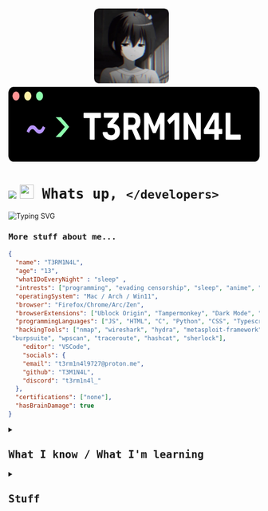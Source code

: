 


# <p align="center"><img src="./rikka.webp" height="150px" style="padding-right:10px;"/><img src="./namecard.png" height="150px"/></p>

# <img src="https://readme-typing-svg.herokuapp.com?font=Source+Code+Pro&duration=3000&pause=20&color=00F7AE&multiline=true&random=false&width=450&height=75&separator=%3C&lines=%2F%2F+Hello+World%3Cconsole.log(%22Hello%2C+World!%22);"/> <samp><img src="https://media.giphy.com/media/hvRJCLFzcasrR4ia7z/giphy.gif" width="28px" height="28px"> Whats up, `</developers>`</samp> 
![Typing SVG](https://readme-typing-svg.demolab.com?font=Source+Code+Pro&pause=1000&color=A538F7&width=435&lines=Hey%2C+I'm+T3RM1N4L;I'm+a+software+developer%3F;I+like+bypassing+security;Don't+sue+me;Check+out+me+repos+and+follow+me;I'm+a+silly+duck)

### <samp>More stuff about me...</samp>
```JSON
{
  "name": "T3RM1N4L",
  "age": "13",
  "whatIDoEveryNight" : "sleep" ,
  "intrests": ["programming", "evading censorship", "sleep", "anime", "music", "amoled theme"],
  "operatingSystem": "Mac / Arch / Win11",
  "browser": "Firefox/Chrome/Arc/Zen",
  "browserExtensions": ["Ublock Origin", "Tampermonkey", "Dark Mode", "ResourcesSaver", "Vencord"],
  "programmingLanguages": ["JS", "HTML", "C", "Python", "CSS", "Typescript", "C++"],
  "hackingTools": ["nmap", "wireshark", "hydra", "metasploit-framework", "aircrack-ng", "john",
 "burpsuite", "wpscan", "traceroute", "hashcat", "sherlock"],
    "editor": "VSCode",
    "socials": {
    "email": "t3rm1n4l9727@proton.me",
    "github": "T3M1N4L",
    "discord": "t3rm1n4l_"
  },
  "certifications": ["none"],
  "hasBrainDamage": true
}
```
<details>
  <summary><h2><samp>What I know / What I'm learning</samp></h2></summary>
<p  align="center">
<a  href="">
<img  src="https://skillicons.dev/icons?i=html,js,css,stackoverflow,py,powershell,nodejs,linux,md,jquery,gmail,github,git,codepen,c,bash&theme=dark&perline=10"/>
</a>
</p>
</details>

<details>
  <summary><h2><samp>Stuff</samp></h2></summary>

<img  src="https://github-readme-stats.vercel.app/api?username=T3M1N4L&show_icons=true&title_color=59ffa9ff&text_color=8E8E8E&icon_color=cf93faff&bg_color=000000ff"/>
 <a href="https://discord.com/users/861917446750863402">
  <img src="https://lanyard.kyrie25.me/api/861917446750863402?gradient=4fff9e-4fff9e&animated=true&bg=000&useDisplayName=true&showBanner=animated&waveColor=8426ff&waveSpotifyColor=52EF89-light&imgStyle=square&bannerFilter=brightness(0.8)%20blur(2px)&hideDiscrim=false&borderRadius=20px&idleMessage=%3C%2Fbeing+lazy%3E..."/>
</a>  
  <img src="./tuxtip.png" width="400px"/>
</details>
